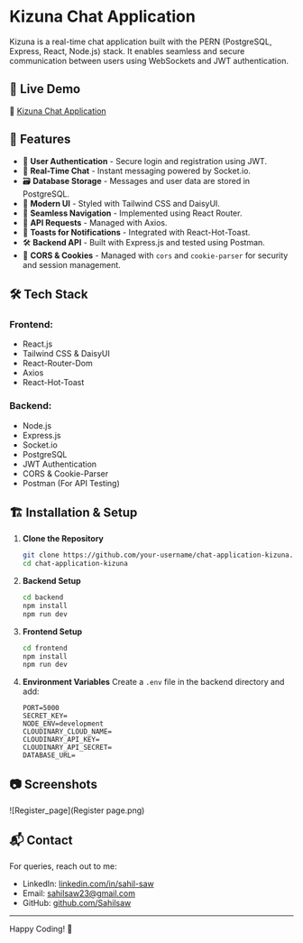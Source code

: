 # Kizuna Chat Application

Kizuna is a real-time chat application built with the PERN (PostgreSQL, Express, React, Node.js) stack. It enables seamless and secure communication between users using WebSockets and JWT authentication.

## 🚀 Live Demo

🔗 [Kizuna Chat Application](https://chat-application-kizuna.onrender.com)

## 📌 Features

- 🔐 **User Authentication** - Secure login and registration using JWT.
- 💬 **Real-Time Chat** - Instant messaging powered by Socket.io.
- 🗃 **Database Storage** - Messages and user data are stored in PostgreSQL.
- 🎨 **Modern UI** - Styled with Tailwind CSS and DaisyUI.
- 🔄 **Seamless Navigation** - Implemented using React Router.
- 📩 **API Requests** - Managed with Axios.
- 📌 **Toasts for Notifications** - Integrated with React-Hot-Toast.
- 🛠 **Backend API** - Built with Express.js and tested using Postman.
- 🔄 **CORS & Cookies** - Managed with `cors` and `cookie-parser` for security and session management.

## 🛠 Tech Stack

### Frontend:
- React.js
- Tailwind CSS & DaisyUI
- React-Router-Dom
- Axios
- React-Hot-Toast

### Backend:
- Node.js
- Express.js
- Socket.io
- PostgreSQL
- JWT Authentication
- CORS & Cookie-Parser
- Postman (For API Testing)

## 🏗 Installation & Setup

1. **Clone the Repository**
   ```sh
   git clone https://github.com/your-username/chat-application-kizuna.git
   cd chat-application-kizuna
   ```

2. **Backend Setup**
   ```sh
   cd backend
   npm install
   npm run dev
   ```

3. **Frontend Setup**
   ```sh
   cd frontend
   npm install
   npm run dev
   ```

4. **Environment Variables**
   Create a `.env` file in the backend directory and add:
   ```env
   PORT=5000
   SECRET_KEY=                                 
   NODE_ENV=development
   CLOUDINARY_CLOUD_NAME=                        
   CLOUDINARY_API_KEY=
   CLOUDINARY_API_SECRET=
   DATABASE_URL=
   ```

## 📷 Screenshots
![Register_page](Register page.png)


## 📬 Contact
For queries, reach out to me:
- LinkedIn: [linkedin.com/in/sahil-saw](https://linkedin.com/in/sahil-saw)
- Email: sahilsaw23@gmail.com
- GitHub: [github.com/Sahilsaw](https://github.com/Sahilsaw)

---
Happy Coding! 🚀

